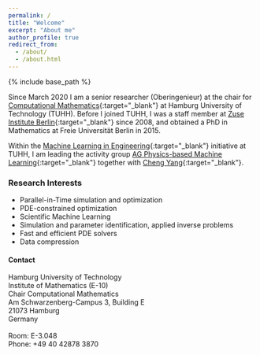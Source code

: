 ```yaml
---
permalink: /
title: "Welcome"
excerpt: "About me"
author_profile: true
redirect_from:
  - /about/
  - /about.html
---
```


{% include base_path %}


Since March 2020 I am a senior researcher (Oberingenieur) at the chair for [Computational Mathematics](https://www.mat.tuhh.de/forschung/cm/){:target="_blank"} at Hamburg University of Technology (TUHH).
Before I joined TUHH, I was a staff member at [Zuse Institute Berlin](https://www.zib.de){:target="_blank"} since 2008, and obtained a PhD in Mathematics at Freie Universität Berlin in 2015.

Within the [Machine Learning in Engineering](https://www.mle.hamburg/){:target="_blank"} initiative at TUHH, I am leading the activity group [AG Physics-based Machine Learning](https://www.mle.hamburg/workinggroups/#pb_ml){:target="_blank"} together with [Cheng Yang](https://www.tet.tuhh.de/en/staff/dr-cheng-yang/){:target="_blank"}.

### Research Interests

- Parallel-in-Time simulation and optimization
- PDE-constrained optimization
- Scientific Machine Learning
- Simulation and parameter identification, applied inverse problems
- Fast and efficient PDE solvers
- Data compression
<!-- - Application fields: Nondestructive testing, Medicine -->

#### Contact

<div class="contact">

Hamburg University of Technology<br/>
Institute of Mathematics (E-10)<br/>
Chair Computational Mathematics<br/>
Am Schwarzenberg-Campus 3, Building E<br/>
21073 Hamburg<br/>
Germany<br/>
<br/>
Room:	 E-3.048<br/>
Phone: +49 40 42878 3870
</div>
